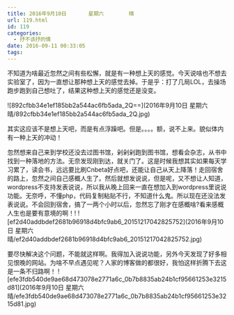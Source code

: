 ```yaml
---
title: 2016年9月10日       星期六        晴
url: 119.html
id: 119
categories:
  - 抒不该抒的情
date: 2016-09-11 00:33:05
tags:
---
```


 不知道为啥最近忽然之间有些松懈，就是有一种想上天的感觉。今天说啥也不想去实验室了，因为一直想让那种想上天的感觉去掉。于是乎：打了几局LOL，去操场跑步跑到自己想吐了，结果这种想上天的感觉还是没变。

![892cfbb34e1ef185bb2a544ac6fb5ada_2Q==](2016年9月10日       星期六        晴/892cfbb34e1ef185bb2a544ac6fb5ada_2Q.jpg)

 其实这应该不是想上天吧，而是有点浮躁吧。但是。。。。额，说不上来。貌似体内有一种上天的冲动！ 

忽然想来自己来到学校还没去过图书馆，剁剁剁跑到图书馆，想看会杂志，从书中找到一种落地的方法。无奈发现刚到达，就关门了。这是时候我想其实如果每天学习累了，读会书，远远要比刷Cnbeta好点吧，还能让自己从天上降落！走回宿舍的路上，忽然之间自己感概人生了。然后就想发说说，但是呢，又不想让人知道，wordpress不支持发表说说，所以我从晚上回来一直在想加入到wordpress里说说功能。无奈呼，不懂php，代码复制粘贴不行，不知道什么鬼。所以现在还没法发表说说。不会回到宿舍，搞了一两个小时以后，忽然忘了刚才在感概啥?看来感概人生也是要有意境的啊！!
![ef2d40addbdef2681b96918d4bfc9ab6_20151217042825752](2016年9月10日       星期六        晴/ef2d40addbdef2681b96918d4bfc9ab6_20151217042825752.jpg)

要尽快解决这个问题，不能就这样啊。我得加入说说功能，另外今天发现了好多相见恨晚的网站。为啥不早点遇见呢？人家的博客做的都很好，我怕这样折腾下去这是一条不归路啊！
![efe3fdb540de9ae68d473078e2771a6c_0b7b8835ab24b1cf95661253e3215d81](2016年9月10日       星期六        晴/efe3fdb540de9ae68d473078e2771a6c_0b7b8835ab24b1cf95661253e3215d81.jpg) 

